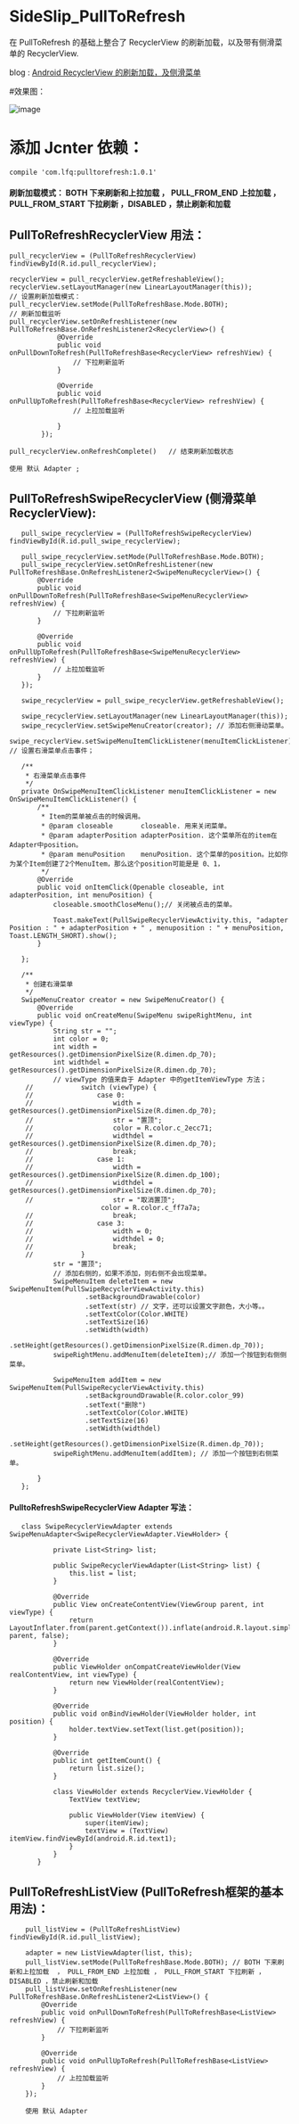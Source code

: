 # SideSlip_PullToRefresh
在 PullToRefresh 的基础上整合了 RecyclerView 的刷新加载，以及带有侧滑菜单的 RecyclerView.

blog : [Android RecyclerView 的刷新加载，及侧滑菜单](http://blog.csdn.net/lv_fq/article/details/53371871)

#效果图：

![image](http://img.blog.csdn.net/20161127232241473)
 


# 添加 Jcnter 依赖：
    compile 'com.lfq:pulltorefresh:1.0.1'


#### 刷新加载模式： BOTH 下来刷新和上拉加载  ， PULL_FROM_END 上拉加载 ， PULL_FROM_START 下拉刷新 ，DISABLED ，禁止刷新和加载

## PullToRefreshRecyclerView 用法：

    pull_recyclerView = (PullToRefreshRecyclerView) findViewById(R.id.pull_recyclerView);
    
    recyclerView = pull_recyclerView.getRefreshableView();
    recyclerView.setLayoutManager(new LinearLayoutManager(this));
    // 设置刷新加载模式：
    pull_recyclerView.setMode(PullToRefreshBase.Mode.BOTH);
    // 刷新加载监听
    pull_recyclerView.setOnRefreshListener(new PullToRefreshBase.OnRefreshListener2<RecyclerView>() {
                @Override
                public void onPullDownToRefresh(PullToRefreshBase<RecyclerView> refreshView) {
                    // 下拉刷新监听
                }
    
                @Override
                public void onPullUpToRefresh(PullToRefreshBase<RecyclerView> refreshView) {
                    // 上拉加载监听
                   
                }
            });
            
    pull_recyclerView.onRefreshComplete()   // 结束刷新加载状态
    
    使用 默认 Adapter ;
    
## PullToRefreshSwipeRecyclerView (侧滑菜单 RecyclerView):

       pull_swipe_recyclerView = (PullToRefreshSwipeRecyclerView) findViewById(R.id.pull_swipe_recyclerView);
       
       pull_swipe_recyclerView.setMode(PullToRefreshBase.Mode.BOTH);
       pull_swipe_recyclerView.setOnRefreshListener(new PullToRefreshBase.OnRefreshListener2<SwipeMenuRecyclerView>() {
           @Override
           public void onPullDownToRefresh(PullToRefreshBase<SwipeMenuRecyclerView> refreshView) {
               // 下拉刷新监听
           }

           @Override
           public void onPullUpToRefresh(PullToRefreshBase<SwipeMenuRecyclerView> refreshView) {
               // 上拉加载监听
           }
       });

       swipe_recyclerView = pull_swipe_recyclerView.getRefreshableView();

       swipe_recyclerView.setLayoutManager(new LinearLayoutManager(this));
       swipe_recyclerView.setSwipeMenuCreator(creator); // 添加右侧滑动菜单。
       swipe_recyclerView.setSwipeMenuItemClickListener(menuItemClickListener); // 设置右滑菜单点击事件；
       
       /**
        * 右滑菜单点击事件
        */
       private OnSwipeMenuItemClickListener menuItemClickListener = new OnSwipeMenuItemClickListener() {
           /**
            * Item的菜单被点击的时候调用。
            * @param closeable       closeable. 用来关闭菜单。
            * @param adapterPosition adapterPosition. 这个菜单所在的item在Adapter中position。
            * @param menuPosition    menuPosition. 这个菜单的position。比如你为某个Item创建了2个MenuItem，那么这个position可能是是 0、1，
            */
           @Override
           public void onItemClick(Openable closeable, int adapterPosition, int menuPosition) {
               closeable.smoothCloseMenu();// 关闭被点击的菜单。
   
               Toast.makeText(PullSwipeRecyclerViewActivity.this, "adapter Position : " + adapterPosition + " , menuposition : " + menuPosition, Toast.LENGTH_SHORT).show();
           }
   
       };
   
       /**
        * 创建右滑菜单
        */
       SwipeMenuCreator creator = new SwipeMenuCreator() {
           @Override
           public void onCreateMenu(SwipeMenu swipeRightMenu, int viewType) {
               String str = "";
               int color = 0;
               int width = getResources().getDimensionPixelSize(R.dimen.dp_70);
               int widthdel = getResources().getDimensionPixelSize(R.dimen.dp_70);
               // viewType 的值来自于 Adapter 中的getItemViewType 方法；
        //            switch (viewType) {
        //                case 0:
        //                    width = getResources().getDimensionPixelSize(R.dimen.dp_70);
        //                    str = "置顶";
        //                    color = R.color.c_2ecc71;
        //                    widthdel = getResources().getDimensionPixelSize(R.dimen.dp_70);
        //                    break;
        //                case 1:
        //                    width = getResources().getDimensionPixelSize(R.dimen.dp_100);
        //                    widthdel = getResources().getDimensionPixelSize(R.dimen.dp_70);
        //                    str = "取消置顶";
                           color = R.color.c_ff7a7a;
        //                    break;
        //                case 3:
        //                    width = 0;
        //                    widthdel = 0;
        //                    break;
        //            }
               str = "置顶";
               // 添加右侧的，如果不添加，则右侧不会出现菜单。
               SwipeMenuItem deleteItem = new SwipeMenuItem(PullSwipeRecyclerViewActivity.this)
                       .setBackgroundDrawable(color)
                       .setText(str) // 文字，还可以设置文字颜色，大小等。。
                       .setTextColor(Color.WHITE)
                       .setTextSize(16)
                       .setWidth(width)
                       .setHeight(getResources().getDimensionPixelSize(R.dimen.dp_70));
               swipeRightMenu.addMenuItem(deleteItem);// 添加一个按钮到右侧侧菜单。
   
               SwipeMenuItem addItem = new SwipeMenuItem(PullSwipeRecyclerViewActivity.this)
                       .setBackgroundDrawable(R.color.color_99)
                       .setText("删除")
                       .setTextColor(Color.WHITE)
                       .setTextSize(16)
                       .setWidth(widthdel)
                       .setHeight(getResources().getDimensionPixelSize(R.dimen.dp_70));
               swipeRightMenu.addMenuItem(addItem); // 添加一个按钮到右侧菜单。
   
           }
       };
#### PulltoRefreshSwipeRecyclerView Adapter 写法：

       class SwipeRecyclerViewAdapter extends SwipeMenuAdapter<SwipeRecyclerViewAdapter.ViewHolder> {
       
               private List<String> list;
       
               public SwipeRecyclerViewAdapter(List<String> list) {
                   this.list = list;
               }
       
               @Override
               public View onCreateContentView(ViewGroup parent, int viewType) {
                   return LayoutInflater.from(parent.getContext()).inflate(android.R.layout.simple_list_item_1, parent, false);
               }
       
               @Override
               public ViewHolder onCompatCreateViewHolder(View realContentView, int viewType) {
                   return new ViewHolder(realContentView);
               }
       
               @Override
               public void onBindViewHolder(ViewHolder holder, int position) {
                   holder.textView.setText(list.get(position));
               }
       
               @Override
               public int getItemCount() {
                   return list.size();
               }
       
               class ViewHolder extends RecyclerView.ViewHolder {
                   TextView textView;
       
                   public ViewHolder(View itemView) {
                       super(itemView);
                       textView = (TextView) itemView.findViewById(android.R.id.text1);
                   }
               }
           }

## PullToRefreshListView (PullToRefresh框架的基本用法)：

        pull_listView = (PullToRefreshListView) findViewById(R.id.pull_listView);

        adapter = new ListViewAdapter(list, this);
        pull_listView.setMode(PullToRefreshBase.Mode.BOTH); // BOTH 下来刷新和上拉加载  ， PULL_FROM_END 上拉加载 ， PULL_FROM_START 下拉刷新 ，DISABLED ，禁止刷新和加载
        pull_listView.setOnRefreshListener(new PullToRefreshBase.OnRefreshListener2<ListView>() {
            @Override
            public void onPullDownToRefresh(PullToRefreshBase<ListView> refreshView) {
                // 下拉刷新监听
            }

            @Override
            public void onPullUpToRefresh(PullToRefreshBase<ListView> refreshView) {
                // 上拉加载监听
            }
        });
        
        使用 默认 Adapter 
